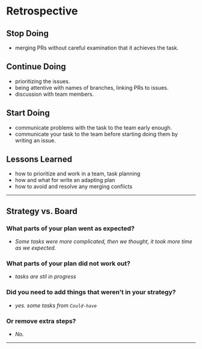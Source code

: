 # Retrospective

## Stop Doing

- merging PRs without careful examination that it achieves the task.

## Continue Doing

- prioritizing the issues.
- being attentive with names of branches, linking PRs to issues.
- discussion with team members.

## Start Doing

- communicate problems with the task to the team early enough.
- communicate your task to the team before starting doing them by writing an
  issue.

## Lessons Learned

- how to prioritize and work in a team, task planning
- how and what for write an adapting plan
- how to avoid and resolve any merging conflicts

---

## Strategy vs. Board

### What parts of your plan went as expected?

- _Some tasks were more complicated, then we thought, it took more time as we
  expected._

### What parts of your plan did not work out?

- _tasks are stil in progress_

### Did you need to add things that weren't in your strategy?

- _yes. some tasks from `Could-have`_

### Or remove extra steps?

- _No._

---

